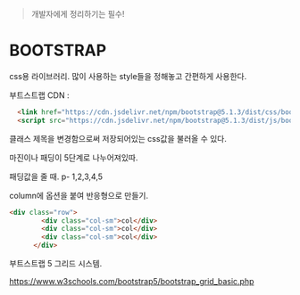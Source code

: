 > 개발자에게 정리하기는 필수!

# BOOTSTRAP

css용 라이브러리. 많이 사용하는 style들을 정해놓고 간편하게 사용한다.

부트스트랩 CDN :

```html
  <link href="https://cdn.jsdelivr.net/npm/bootstrap@5.1.3/dist/css/bootstrap.min.css" rel="stylesheet">
  <script src="https://cdn.jsdelivr.net/npm/bootstrap@5.1.3/dist/js/bootstrap.bundle.min.js"></script>
```



클래스 제목을 변경함으로써 저장되어있는 css값을 불러올 수 있다.



마진이나 패딩이 5단계로 나누어져있따.

패딩값을 줄 때. p- 1,2,3,4,5  





column에 옵션을 붙여 반응형으로 만들기.

```html
<div class="row">
        <div class="col-sm">col</div>
        <div class="col-sm">col</div>
        <div class="col-sm">col</div>
      </div>
```





부트스트랩 5 그리드 시스템.

https://www.w3schools.com/bootstrap5/bootstrap_grid_basic.php